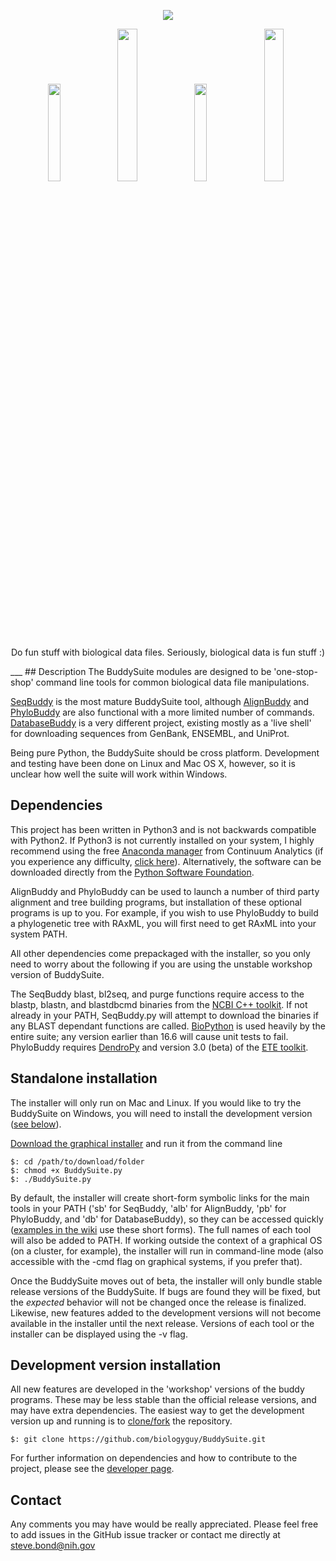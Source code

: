 <p align="center"><a href="https://github.com/biologyguy/BuddySuite/wiki">
<img src="https://raw.githubusercontent.com/biologyguy/BuddySuite/master/workshop/images/BuddySuite-logo.gif" /></a></p>
<p align="center">
<a href="https://github.com/biologyguy/BuddySuite/wiki/SeqBuddy"><img src="https://raw.githubusercontent.com/biologyguy/BuddySuite/master/workshop/images/SeqBuddy-logo.gif" width=20%/></a>
<a href="https://github.com/biologyguy/BuddySuite/wiki/AlignBuddy"><img src="https://raw.githubusercontent.com/biologyguy/BuddySuite/master/workshop/images/AlignBuddy-logo.gif" width=25%/></a>
<a href="https://github.com/biologyguy/BuddySuite/wiki/DatabaseBuddy"><img src="https://raw.githubusercontent.com/biologyguy/BuddySuite/master/workshop/images/DBBuddy-logo.gif" width=20%/></a>
<a href="https://github.com/biologyguy/BuddySuite/wiki/PhyloBuddy"><img src="https://raw.githubusercontent.com/biologyguy/BuddySuite/master/workshop/images/PhyloBuddy-logo.gif" width=25%/></a>
</p>
<p align="center">Do fun stuff with biological data files. Seriously, biological data is fun stuff :)</p>
___
## Description
The BuddySuite modules are designed to be 'one-stop-shop' command line tools for common biological data file
 manipulations.

[SeqBuddy](https://github.com/biologyguy/BuddySuite/wiki/SeqBuddy) is the most mature BuddySuite tool, although
 [AlignBuddy](https://github.com/biologyguy/BuddySuite/wiki/AlignBuddy) and
 [PhyloBuddy](https://github.com/biologyguy/BuddySuite/wiki/PhyloBuddy) are also functional with a more limited number
 of commands. [DatabaseBuddy](https://github.com/biologyguy/BuddySuite/wiki/DatabaseBuddy) is a very different project,
 existing mostly as a 'live shell' for downloading sequences from GenBank, ENSEMBL, and UniProt.

Being pure Python, the BuddySuite should be cross platform. Development and testing have been done on Linux
 and Mac OS X, however, so it is unclear how well the suite will work within Windows.

## Dependencies
This project has been written in Python3 and is not backwards compatible with Python2. If Python3 is not currently
 installed on your system, I highly recommend using the free [Anaconda manager](http://continuum.io/downloads#py34)
 from Continuum Analytics (if you experience any difficulty, 
 [click here](https://github.com/biologyguy/BuddySuite/wiki/anaconda)). Alternatively, the software can be downloaded 
 directly from the [Python Software Foundation](https://www.python.org/downloads/).

AlignBuddy and PhyloBuddy can be used to launch a number of third party alignment and tree building programs, but
 installation of these optional programs is up to you. For example, if you wish to use PhyloBuddy to build a 
 phylogenetic tree with RAxML, you will first need to get RAxML into your system PATH. 

All other dependencies come prepackaged with the installer, so you only need to worry about the following if you
 are using the unstable workshop version of BuddySuite.

The SeqBuddy blast, bl2seq, and purge functions require access to the blastp, blastn, and blastdbcmd binaries from the
 [NCBI C++ toolkit](http://www.ncbi.nlm.nih.gov/IEB/ToolBox/CPP_DOC/). If not already in your PATH, SeqBuddy.py will
 attempt to download the binaries if any BLAST dependant functions are called. [BioPython](http://biopython.org/) is
 used heavily by the entire suite; any version earlier than 16.6 will cause unit tests to fail. PhyloBuddy requires 
 [DendroPy](https://pythonhosted.org/DendroPy/) and version 3.0 (beta) of the
 [ETE toolkit](http://etetoolkit.org/download/).
 
## Standalone installation 
The installer will only run on Mac and Linux. If you would like to try the BuddySuite on Windows,
 you will need to install the development version
 ([see below](https://github.com/biologyguy/BuddySuite#development-version-installation)).

[Download the graphical installer](https://raw.github.com/biologyguy/BuddySuite/master/BuddySuite.py)
 and run it from the command line
    
    $: cd /path/to/download/folder
    $: chmod +x BuddySuite.py
    $: ./BuddySuite.py

By default, the installer will create short-form symbolic links for the main tools in your PATH ('sb' for SeqBuddy, 'alb'
 for AlignBuddy, 'pb' for PhyloBuddy, and 'db' for DatabaseBuddy), so they can be accessed quickly ([examples in the
 wiki](https://github.com/biologyguy/buddysuite/wiki) use these short forms). The full names of each tool will also be
 added to PATH. If working outside the context of a graphical OS (on a cluster, for example), the installer will run
 in command-line mode (also accessible with the -cmd flag on graphical systems, if you prefer that).

Once the BuddySuite moves out of beta, the installer will only bundle stable release versions of the BuddySuite. 
 If bugs are found they will be fixed, but the *expected* behavior will not be changed once the release is finalized. 
 Likewise, new features added to the development versions will not become available in the installer until the 
 next release. Versions of each tool or the installer can be displayed using the -v flag.

## Development version installation
All new features are developed in the 'workshop' versions of the buddy programs. These may be less stable than the
 official release versions, and may have extra dependencies. The easiest way to get the development version
 up and running is to [clone/fork](https://help.github.com/articles/fork-a-repo/) the repository.

    $: git clone https://github.com/biologyguy/BuddySuite.git

For further information on dependencies and how to contribute to the project, please see the
 [developer page](https://github.com/biologyguy/BuddySuite/wiki/Developers).

## Contact
Any comments you may have would be really appreciated. Please feel free to add issues in the GitHub issue tracker or
 contact me directly at [steve.bond@nih.gov](mailto:steve.bond@nih.gov)
